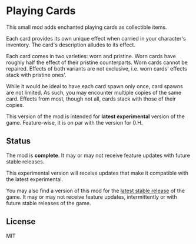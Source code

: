 # Playing Cards

This small mod adds enchanted playing cards as collectible items.

Each card provides its own unique effect when carried in your character's inventory. The card's description alludes to its effect.

Each card comes in two varieties: worn and pristine. Worn cards have roughly half the effect of their pristine counterparts. Worn cards cannot be repaired. Effects of both variants are not exclusive, i.e. worn cards' effects stack with pristine ones'.

While it would be ideal to have each card spawn only once, card spawns are not limited. As such, you may encounter multiple copies of the same card. Effects from most, though not all, cards stack with those of their copies.

This version of the mod is intended for **latest experimental** version of the game. Feature-wise, it is on par with the version for 0.H.

## Status

The mod is **complete**. It may or may not receive feature updates with future stable releases.

This experimental version will receive updates that make it compatible with the latest experimental.

You may also find a version of this mod for the [latest stable release](https://github.com/FrontierModsExtra/PlayingCards/) of the game. It may or may not receive feature updates, intermittently or with future stable releases of the game.

## License

MIT
